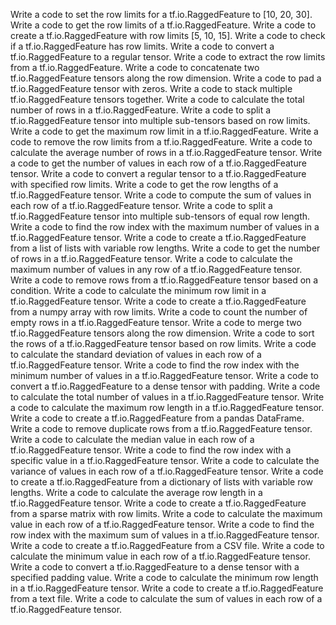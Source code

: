 Write a code to set the row limits for a tf.io.RaggedFeature to [10, 20, 30].
Write a code to get the row limits of a tf.io.RaggedFeature.
Write a code to create a tf.io.RaggedFeature with row limits [5, 10, 15].
Write a code to check if a tf.io.RaggedFeature has row limits.
Write a code to convert a tf.io.RaggedFeature to a regular tensor.
Write a code to extract the row limits from a tf.io.RaggedFeature.
Write a code to concatenate two tf.io.RaggedFeature tensors along the row dimension.
Write a code to pad a tf.io.RaggedFeature tensor with zeros.
Write a code to stack multiple tf.io.RaggedFeature tensors together.
Write a code to calculate the total number of rows in a tf.io.RaggedFeature.
Write a code to split a tf.io.RaggedFeature tensor into multiple sub-tensors based on row limits.
Write a code to get the maximum row limit in a tf.io.RaggedFeature.
Write a code to remove the row limits from a tf.io.RaggedFeature.
Write a code to calculate the average number of rows in a tf.io.RaggedFeature tensor.
Write a code to get the number of values in each row of a tf.io.RaggedFeature tensor.
Write a code to convert a regular tensor to a tf.io.RaggedFeature with specified row limits.
Write a code to get the row lengths of a tf.io.RaggedFeature tensor.
Write a code to compute the sum of values in each row of a tf.io.RaggedFeature tensor.
Write a code to split a tf.io.RaggedFeature tensor into multiple sub-tensors of equal row length.
Write a code to find the row index with the maximum number of values in a tf.io.RaggedFeature tensor.
Write a code to create a tf.io.RaggedFeature from a list of lists with variable row lengths.
Write a code to get the number of rows in a tf.io.RaggedFeature tensor.
Write a code to calculate the maximum number of values in any row of a tf.io.RaggedFeature tensor.
Write a code to remove rows from a tf.io.RaggedFeature tensor based on a condition.
Write a code to calculate the minimum row limit in a tf.io.RaggedFeature tensor.
Write a code to create a tf.io.RaggedFeature from a numpy array with row limits.
Write a code to count the number of empty rows in a tf.io.RaggedFeature tensor.
Write a code to merge two tf.io.RaggedFeature tensors along the row dimension.
Write a code to sort the rows of a tf.io.RaggedFeature tensor based on row limits.
Write a code to calculate the standard deviation of values in each row of a tf.io.RaggedFeature tensor.
Write a code to find the row index with the minimum number of values in a tf.io.RaggedFeature tensor.
Write a code to convert a tf.io.RaggedFeature to a dense tensor with padding.
Write a code to calculate the total number of values in a tf.io.RaggedFeature tensor.
Write a code to calculate the maximum row length in a tf.io.RaggedFeature tensor.
Write a code to create a tf.io.RaggedFeature from a pandas DataFrame.
Write a code to remove duplicate rows from a tf.io.RaggedFeature tensor.
Write a code to calculate the median value in each row of a tf.io.RaggedFeature tensor.
Write a code to find the row index with a specific value in a tf.io.RaggedFeature tensor.
Write a code to calculate the variance of values in each row of a tf.io.RaggedFeature tensor.
Write a code to create a tf.io.RaggedFeature from a dictionary of lists with variable row lengths.
Write a code to calculate the average row length in a tf.io.RaggedFeature tensor.
Write a code to create a tf.io.RaggedFeature from a sparse matrix with row limits.
Write a code to calculate the maximum value in each row of a tf.io.RaggedFeature tensor.
Write a code to find the row index with the maximum sum of values in a tf.io.RaggedFeature tensor.
Write a code to create a tf.io.RaggedFeature from a CSV file.
Write a code to calculate the minimum value in each row of a tf.io.RaggedFeature tensor.
Write a code to convert a tf.io.RaggedFeature to a dense tensor with a specified padding value.
Write a code to calculate the minimum row length in a tf.io.RaggedFeature tensor.
Write a code to create a tf.io.RaggedFeature from a text file.
Write a code to calculate the sum of values in each row of a tf.io.RaggedFeature tensor.
